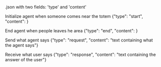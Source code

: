 .json with two fields: 'type' and 'content'

Initialize agent when someone comes near the totem
{"type": "start", "content": }

End agent when people leaves he area
{"type": "end", "content": }

Send what agent says
{"type": "request", "content": "text containing what the agent says"}

Receive what user says
{"type": "response", "content": "text containing the answer of the user"}